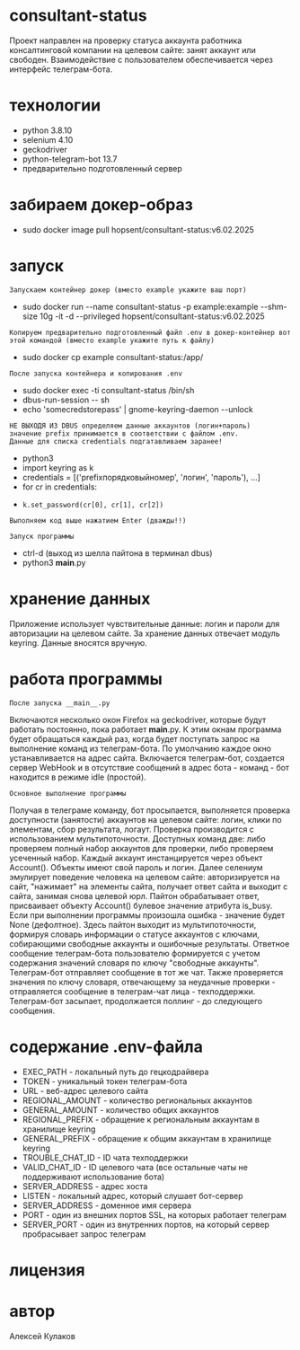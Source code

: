 # consultant-status
Проект направлен на проверку статуса аккаунта работника консалтинговой компании
на целевом сайте: занят аккаунт или свободен.
Взаимодействие с пользователем обеспечивается через интерфейс телеграм-бота.
# технологии
- python 3.8.10
- selenium 4.10
- geckodriver
- python-telegram-bot 13.7
- предварительно подготовленный сервер
# забираем докер-образ
- sudo docker image pull hopsent/consultant-status:v6.02.2025
# запуск
```
Запускаем контейнер докер (вместо example укажите ваш порт)
```
- sudo docker run --name consultant-status -p example:example --shm-size 10g -it -d --privileged hopsent/consultant-status:v6.02.2025
```
Копируем предварительно подготовленный файл .env в докер-контейнер вот этой командой (вместо example укажите путь к файлу)
```
- sudo docker cp example consultant-status:/app/
```
После запуска контейнера и копирования .env
```
- sudo docker exec -ti consultant-status /bin/sh
- dbus-run-session -- sh
- echo 'somecredstorepass' | gnome-keyring-daemon --unlock
```
НЕ ВЫХОДЯ ИЗ DBUS определяем данные аккаунтов (логин+пароль)
значение prefix принимается в соответствии с файлом .env.
Данные для списка credentials подгатавливаем заранее!
```
- python3
- import keyring as k
- credentials = [('prefixпорядковыйномер', 'логин', 'пароль'), ...]
- for cr in credentials:
-     k.set_password(cr[0], cr[1], cr[2])
```
Выполняем код выше нажатием Enter (дважды!!)
```
```
Запуск программы
```
- ctrl-d (выход из шелла пайтона в терминал dbus)
- python3 __main__.py
# хранение данных
Приложение использует чувствительные данные: логин и пароли для авторизации
на целевом сайте.
За хранение данных отвечает модуль keyring. Данные вносятся вручную.
# работа программы
```
После запуска __main__.py
```
Включаются несколько окон Firefox на geckodriver, которые будут работать постоянно,
пока работает __main__.py.
К этим окнам программа будет обращаться каждый раз, когда
будет поступать запрос на выполнение команд из телеграм-бота.
По умолчанию каждое окно устанавливается на адрес сайта.
Включается телеграм-бот, создается сервер WebHook и
в отсутствие сообщений в адрес бота - команд - 
бот находится в режиме idle (простой).
```
Основное выполнение программы
```
Получая в телеграме команду, бот просыпается, выполняется проверка доступности (занятости) аккаунтов на целевом сайте: логин, клики по элементам, сбор результата, логаут.
Проверка производится с использованием мультипоточности.
Доступных команд две: либо проверяем полный набор аккаунтов для проверки,
либо проверяем усеченный набор.
Каждый аккаунт инстанцируется через объект Account(). Объекты имеют свой пароль и логин.
Далее селениум эмулирует поведение человека на целевом сайте: авторизируется на сайт,
"нажимает" на элементы сайта, получает ответ сайта и выходит с сайта, занимая
снова целевой юрл.
Пайтон обрабатывает ответ, присваивает объекту Account() булевое значение атрибута
is_busy. Если при выполнении программы произошла ошибка - значение будет None (дефолтное).
Здесь пайтон выходит из мультипоточности, формируя словарь информации о статусе
аккаунтов с ключами, собирающими свободные аккаунты и ошибочные результаты.
Ответное сообщение телеграм-бота пользователю формируется с учетом содержания
значений словаря по ключу "свободные аккаунты".
Телеграм-бот отправляет сообщение в тот же чат.
Также проверяется значения по ключу словаря, отвечающему за неудачные проверки -
отправляется сообщение в телеграм-чат лица - техподдержки.
Телеграм-бот засыпает, продолжается поллинг - до следующего сообщения.
# содержание .env-файла
- EXEC_PATH - локальный путь до гецкодрайвера
- TOKEN - уникальный токен телеграм-бота
- URL - веб-адрес целевого сайта
- REGIONAL_AMOUNT - количество региональных аккаунтов
- GENERAL_AMOUNT - количество общих аккаунтов
- REGIONAL_PREFIX - обращение к региональным аккаунтам в хранилище keyring
- GENERAL_PREFIX - обращение к общим аккаунтам в хранилище keyring
- TROUBLE_CHAT_ID - ID чата техподдержки
- VALID_CHAT_ID - ID целевого чата (все остальные чаты не поддерживают использование бота)
- SERVER_ADDRESS - адрес хоста
- LISTEN - локальный адрес, который слушает бот-сервер
- SERVER_ADDRESS - доменное имя сервера
- PORT - один из внешних портов SSL, на которых работает телеграм
- SERVER_PORT - один из внутренних портов, на который сервер пробрасывает запрос телеграм
# лицензия
# автор
Алексей Кулаков
